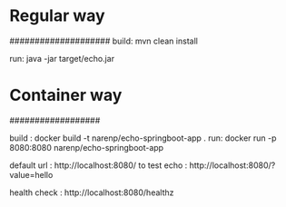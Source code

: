 # Regular way
####################
build: 
  mvn clean install 

run: 
  java -jar target/echo.jar

# Container way 
##################
  
build : 
  docker build -t narenp/echo-springboot-app .
run: 
  docker run -p 8080:8080 narenp/echo-springboot-app 
  
  
  
  
  


default url  : http://localhost:8080/
to test echo : http://localhost:8080/?value=hello

health check : http://localhost:8080/healthz
